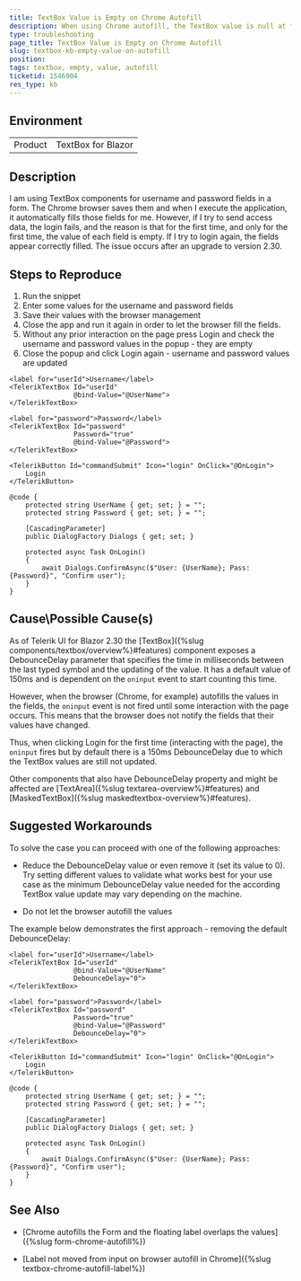 ```yaml
---
title: TextBox Value is Empty on Chrome Autofill
description: When using Chrome autofill, the TextBox value is null at first.
type: troubleshooting
page_title: TextBox Value is Empty on Chrome Autofill
slug: textbox-kb-empty-value-on-autofill
position: 
tags: textbox, empty, value, autofill
ticketid: 1546904
res_type: kb
---
```


## Environment
<table>
	<tbody>
		<tr>
			<td>Product</td>
			<td>TextBox for Blazor</td>
		</tr>
	</tbody>
</table>


## Description

I am using TextBox components for username and password fields in a form. The Chrome browser saves them and when I execute the application, it automatically fills those fields for me.
However, if I try to send access data, the login fails, and the reason is that for the first time, and only for the first time, the value of each field is empty. If I try to login again, the fields appear correctly filled.
The issue occurs after an upgrade to version 2.30.


## Steps to Reproduce

1. Run the snippet
1. Enter some values for the username and password fields
1. Save their values with the browser management
1. Close the app and run it again in order to let the browser fill the fields.
1. Without any prior interaction on the page press Login and check the username and password values in the popup - they are empty
1. Close the popup and click Login again - username and password values are updated

````CSHTML
<label for="userId">Username</label>
<TelerikTextBox Id="userId"
                @bind-Value="@UserName">
</TelerikTextBox>

<label for="password">Password</label>
<TelerikTextBox Id="password"
                Password="true"
                @bind-Value="@Password">
</TelerikTextBox>

<TelerikButton Id="commandSubmit" Icon="login" OnClick="@OnLogin">
    Login
</TelerikButton>

@code {
    protected string UserName { get; set; } = "";
    protected string Password { get; set; } = "";

    [CascadingParameter]
    public DialogFactory Dialogs { get; set; }

    protected async Task OnLogin()
    {
        await Dialogs.ConfirmAsync($"User: {UserName}; Pass: {Password}", "Confirm user");
    }
}
````

## Cause\Possible Cause(s)

As of Telerik UI for Blazor 2.30 the [TextBox]({%slug components/textbox/overview%}#features) component exposes a DebounceDelay parameter that specifies the time in milliseconds between the last typed symbol and the updating of the value. It has a default value of 150ms and is dependent on the `oninput` event to start counting this time.

However, when the browser (Chrome, for example) autofills the values in the fields, the `oninput` event is not fired until some interaction with the page occurs. This means that the browser does not notify the fields that their values have changed.

Thus, when clicking Login for the first time (interacting with the page), the `oninput` fires but by default there is a 150ms DebounceDelay due to which the TextBox values are still not updated.

Other components that also have DebounceDelay property and might be affected are [TextArea]({%slug textarea-overview%}#features) and [MaskedTextBox]({%slug maskedtextbox-overview%}#features).

## Suggested Workarounds

To solve the case you can proceed with one of the following approaches:

* Reduce the DebounceDelay value or even remove it (set its value to 0). Try setting different values to validate what works best for your use case as the minimum DebounceDelay value needed for the according TextBox value update may vary depending on the machine.

* Do not let the browser autofill the values

The example below demonstrates the first approach - removing the default DebounceDelay:

````CSHTML
<label for="userId">Username</label>
<TelerikTextBox Id="userId"
                @bind-Value="@UserName"
                DebounceDelay="0">
</TelerikTextBox>

<label for="password">Password</label>
<TelerikTextBox Id="password"
                Password="true"
                @bind-Value="@Password"
                DebounceDelay="0">
</TelerikTextBox>

<TelerikButton Id="commandSubmit" Icon="login" OnClick="@OnLogin">
    Login
</TelerikButton>

@code {
    protected string UserName { get; set; } = "";
    protected string Password { get; set; } = "";

    [CascadingParameter]
    public DialogFactory Dialogs { get; set; }

    protected async Task OnLogin()
    {
        await Dialogs.ConfirmAsync($"User: {UserName}; Pass: {Password}", "Confirm user");
    }
}
````

## See Also

* [Chrome autofills the Form and the floating label overlaps the values]({%slug form-chrome-autofill%})

* [Label not moved from input on browser autofill in Chrome]({%slug textbox-chrome-autofill-label%})